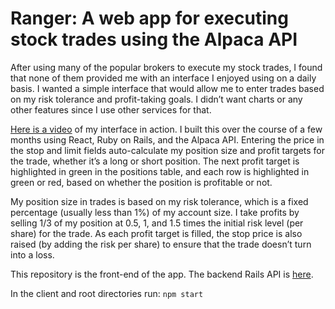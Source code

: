 # Ranger: A web app for executing stock trades using the Alpaca API

After using many of the popular brokers to execute my stock trades, I found that none of them provided me with an interface I enjoyed using on a daily basis. I wanted a simple interface that would allow me to enter trades based on my risk tolerance and profit-taking goals. I didn’t want charts or any other features since I use other services for that.

[Here is a video](https://www.dropbox.com/scl/fi/fi3fc6tglmezdpoxxxvge/Ranger-Demo.mp4?rlkey=7mvi3i214vqnhetl63r96rcij&dl=0) of my interface in action. I built this over the course of a few months using React, Ruby on Rails, and the Alpaca API. Entering the price in the stop and limit fields auto-calculate my position size and profit targets for the trade, whether it’s a long or short position. The next profit target is highlighted in green in the positions table, and each row is highlighted in green or red, based on whether the position is profitable or not.

My position size in trades is based on my risk tolerance, which is a fixed percentage (usually less than 1%) of my account size. I take profits by selling 1/3 of my position at 0.5, 1, and 1.5 times the initial risk level (per share) for the trade. As each profit target is filled, the stop price is also raised (by adding the risk per share) to ensure that the trade doesn’t turn into a loss.

This repository is the front-end of the app. The backend Rails API is [here](https://github.com/chrisaped/ranger_api).

In the client and root directories run:
`npm start`
